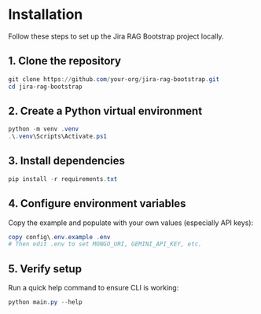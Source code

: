 # Installation

Follow these steps to set up the Jira RAG Bootstrap project locally.

## 1. Clone the repository
```powershell
git clone https://github.com/your-org/jira-rag-bootstrap.git
cd jira-rag-bootstrap
```

## 2. Create a Python virtual environment
```powershell
python -m venv .venv
.\.venv\Scripts\Activate.ps1
```

## 3. Install dependencies
```powershell
pip install -r requirements.txt
```

## 4. Configure environment variables
Copy the example and populate with your own values (especially API keys):
```powershell
copy config\.env.example .env
# Then edit .env to set MONGO_URI, GEMINI_API_KEY, etc.
``` 

## 5. Verify setup
Run a quick help command to ensure CLI is working:
```powershell
python main.py --help
```

